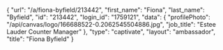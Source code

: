 {
    "url": "\/a\/fiona-byfield\/213442",
    "first_name": "Fiona",
    "last_name": "Byfield",
    "id": "213442",
    "login_id": "1759121",
    "data": {
        "profilePhoto": "\/api\/canvas\/logo\/166688522-0.2062545504886.jpg",
        "job_title": "Estee Lauder Counter Manager"
    },
    "type": "captivate",
    "layout": "ambassador",
    "title": "Fiona Byfield"
}